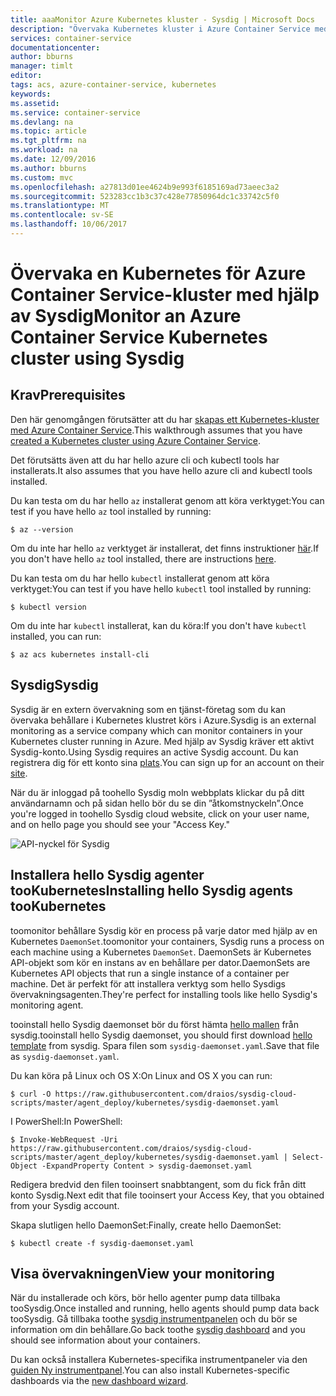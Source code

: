```yaml
---
title: aaaMonitor Azure Kubernetes kluster - Sysdig | Microsoft Docs
description: "Övervaka Kubernetes kluster i Azure Container Service med hjälp av Sysdig"
services: container-service
documentationcenter: 
author: bburns
manager: timlt
editor: 
tags: acs, azure-container-service, kubernetes
keywords: 
ms.assetid: 
ms.service: container-service
ms.devlang: na
ms.topic: article
ms.tgt_pltfrm: na
ms.workload: na
ms.date: 12/09/2016
ms.author: bburns
ms.custom: mvc
ms.openlocfilehash: a27813d01ee4624b9e993f6185169ad73aeec3a2
ms.sourcegitcommit: 523283cc1b3c37c428e77850964dc1c33742c5f0
ms.translationtype: MT
ms.contentlocale: sv-SE
ms.lasthandoff: 10/06/2017
---
```

# <a name="monitor-an-azure-container-service-kubernetes-cluster-using-sysdig"></a><span data-ttu-id="830c8-103">Övervaka en Kubernetes för Azure Container Service-kluster med hjälp av Sysdig</span><span class="sxs-lookup"><span data-stu-id="830c8-103">Monitor an Azure Container Service Kubernetes cluster using Sysdig</span></span>

## <a name="prerequisites"></a><span data-ttu-id="830c8-104">Krav</span><span class="sxs-lookup"><span data-stu-id="830c8-104">Prerequisites</span></span>
<span data-ttu-id="830c8-105">Den här genomgången förutsätter att du har [skapas ett Kubernetes-kluster med Azure Container Service](container-service-kubernetes-walkthrough.md).</span><span class="sxs-lookup"><span data-stu-id="830c8-105">This walkthrough assumes that you have [created a Kubernetes cluster using Azure Container Service](container-service-kubernetes-walkthrough.md).</span></span>

<span data-ttu-id="830c8-106">Det förutsätts även att du har hello azure cli och kubectl tools har installerats.</span><span class="sxs-lookup"><span data-stu-id="830c8-106">It also assumes that you have hello azure cli and kubectl tools installed.</span></span>

<span data-ttu-id="830c8-107">Du kan testa om du har hello `az` installerat genom att köra verktyget:</span><span class="sxs-lookup"><span data-stu-id="830c8-107">You can test if you have hello `az` tool installed by running:</span></span>

```console
$ az --version
```

<span data-ttu-id="830c8-108">Om du inte har hello `az` verktyget är installerat, det finns instruktioner [här](https://github.com/azure/azure-cli#installation).</span><span class="sxs-lookup"><span data-stu-id="830c8-108">If you don't have hello `az` tool installed, there are instructions [here](https://github.com/azure/azure-cli#installation).</span></span>

<span data-ttu-id="830c8-109">Du kan testa om du har hello `kubectl` installerat genom att köra verktyget:</span><span class="sxs-lookup"><span data-stu-id="830c8-109">You can test if you have hello `kubectl` tool installed by running:</span></span>

```console
$ kubectl version
```

<span data-ttu-id="830c8-110">Om du inte har `kubectl` installerat, kan du köra:</span><span class="sxs-lookup"><span data-stu-id="830c8-110">If you don't have `kubectl` installed, you can run:</span></span>

```console
$ az acs kubernetes install-cli
```

## <a name="sysdig"></a><span data-ttu-id="830c8-111">Sysdig</span><span class="sxs-lookup"><span data-stu-id="830c8-111">Sysdig</span></span>
<span data-ttu-id="830c8-112">Sysdig är en extern övervakning som en tjänst-företag som du kan övervaka behållare i Kubernetes klustret körs i Azure.</span><span class="sxs-lookup"><span data-stu-id="830c8-112">Sysdig is an external monitoring as a service company which can monitor containers in your Kubernetes cluster running in Azure.</span></span> <span data-ttu-id="830c8-113">Med hjälp av Sysdig kräver ett aktivt Sysdig-konto.</span><span class="sxs-lookup"><span data-stu-id="830c8-113">Using Sysdig requires an active Sysdig account.</span></span>
<span data-ttu-id="830c8-114">Du kan registrera dig för ett konto sina [plats](https://app.sysdigcloud.com).</span><span class="sxs-lookup"><span data-stu-id="830c8-114">You can sign up for an account on their [site](https://app.sysdigcloud.com).</span></span>

<span data-ttu-id="830c8-115">När du är inloggad på toohello Sysdig moln webbplats klickar du på ditt användarnamn och på sidan hello bör du se din ”åtkomstnyckeln”.</span><span class="sxs-lookup"><span data-stu-id="830c8-115">Once you're logged in toohello Sysdig cloud website, click on your user name, and on hello page you should see your "Access Key."</span></span> 

![API-nyckel för Sysdig](./media/container-service-kubernetes-sysdig/sysdig2.png)

## <a name="installing-hello-sysdig-agents-tookubernetes"></a><span data-ttu-id="830c8-117">Installera hello Sysdig agenter tooKubernetes</span><span class="sxs-lookup"><span data-stu-id="830c8-117">Installing hello Sysdig agents tooKubernetes</span></span>
<span data-ttu-id="830c8-118">toomonitor behållare Sysdig kör en process på varje dator med hjälp av en Kubernetes `DaemonSet`.</span><span class="sxs-lookup"><span data-stu-id="830c8-118">toomonitor your containers, Sysdig runs a process on each machine using a Kubernetes `DaemonSet`.</span></span>
<span data-ttu-id="830c8-119">DaemonSets är Kubernetes API-objekt som kör en instans av en behållare per dator.</span><span class="sxs-lookup"><span data-stu-id="830c8-119">DaemonSets are Kubernetes API objects that run a single instance of a container per machine.</span></span>
<span data-ttu-id="830c8-120">Det är perfekt för att installera verktyg som hello Sysdigs övervakningsagenten.</span><span class="sxs-lookup"><span data-stu-id="830c8-120">They're perfect for installing tools like hello Sysdig's monitoring agent.</span></span>

<span data-ttu-id="830c8-121">tooinstall hello Sysdig daemonset bör du först hämta [hello mallen](https://raw.githubusercontent.com/draios/sysdig-cloud-scripts/master/agent_deploy/kubernetes/sysdig-daemonset.yaml) från sysdig.</span><span class="sxs-lookup"><span data-stu-id="830c8-121">tooinstall hello Sysdig daemonset, you should first download [hello template](https://raw.githubusercontent.com/draios/sysdig-cloud-scripts/master/agent_deploy/kubernetes/sysdig-daemonset.yaml) from sysdig.</span></span> <span data-ttu-id="830c8-122">Spara filen som `sysdig-daemonset.yaml`.</span><span class="sxs-lookup"><span data-stu-id="830c8-122">Save that file as `sysdig-daemonset.yaml`.</span></span>

<span data-ttu-id="830c8-123">Du kan köra på Linux och OS X:</span><span class="sxs-lookup"><span data-stu-id="830c8-123">On Linux and OS X you can run:</span></span>

```console
$ curl -O https://raw.githubusercontent.com/draios/sysdig-cloud-scripts/master/agent_deploy/kubernetes/sysdig-daemonset.yaml
```

<span data-ttu-id="830c8-124">I PowerShell:</span><span class="sxs-lookup"><span data-stu-id="830c8-124">In PowerShell:</span></span>

```console
$ Invoke-WebRequest -Uri https://raw.githubusercontent.com/draios/sysdig-cloud-scripts/master/agent_deploy/kubernetes/sysdig-daemonset.yaml | Select-Object -ExpandProperty Content > sysdig-daemonset.yaml
```

<span data-ttu-id="830c8-125">Redigera bredvid den filen tooinsert snabbtangent, som du fick från ditt konto Sysdig.</span><span class="sxs-lookup"><span data-stu-id="830c8-125">Next edit that file tooinsert your Access Key, that you obtained from your Sysdig account.</span></span>

<span data-ttu-id="830c8-126">Skapa slutligen hello DaemonSet:</span><span class="sxs-lookup"><span data-stu-id="830c8-126">Finally, create hello DaemonSet:</span></span>

```console
$ kubectl create -f sysdig-daemonset.yaml
```

## <a name="view-your-monitoring"></a><span data-ttu-id="830c8-127">Visa övervakningen</span><span class="sxs-lookup"><span data-stu-id="830c8-127">View your monitoring</span></span>
<span data-ttu-id="830c8-128">När du installerade och körs, bör hello agenter pump data tillbaka tooSysdig.</span><span class="sxs-lookup"><span data-stu-id="830c8-128">Once installed and running, hello agents should pump data back tooSysdig.</span></span>  <span data-ttu-id="830c8-129">Gå tillbaka toothe [sysdig instrumentpanelen](https://app.sysdigcloud.com) och du bör se information om din behållare.</span><span class="sxs-lookup"><span data-stu-id="830c8-129">Go back toothe [sysdig dashboard](https://app.sysdigcloud.com) and you should see information about your containers.</span></span>

<span data-ttu-id="830c8-130">Du kan också installera Kubernetes-specifika instrumentpaneler via den [guiden Ny instrumentpanel](https://app.sysdigcloud.com/#/dashboards/new).</span><span class="sxs-lookup"><span data-stu-id="830c8-130">You can also install Kubernetes-specific dashboards via the [new dashboard wizard](https://app.sysdigcloud.com/#/dashboards/new).</span></span>
